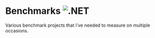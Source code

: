 # Benchmarks ![.NET](https://github.com/Jaxelr/Benchmarks/workflows/.NET/badge.svg)

Various benchmark projects that i've needed to measure on multiple occasions. 
